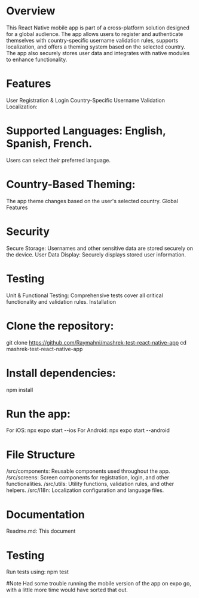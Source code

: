 # Overview
This React Native mobile app is part of a cross-platform solution designed for a global audience. The app allows users to register and authenticate themselves with country-specific username validation rules, supports localization, and offers a theming system based on the selected country. The app also securely stores user data and integrates with native modules to enhance functionality.

# Features
User Registration & Login
Country-Specific Username Validation
Localization:

# Supported Languages: English, Spanish, French.
Users can select their preferred language.


# Country-Based Theming:
The app theme changes based on the user's selected country.
Global Features

# Security
Secure Storage:
Usernames and other sensitive data are stored securely on the device.
User Data Display:
Securely displays stored user information.

# Testing
Unit & Functional Testing:
Comprehensive tests cover all critical functionality and validation rules.
Installation

# Clone the repository:
git clone https://github.com/Raymahni/mashrek-test-react-native-app
cd mashrek-test-react-native-app

# Install dependencies:
npm install

#  Run the app:
For iOS: npx expo start --ios
For Android: npx expo start --android

# File Structure
/src/components: Reusable components used throughout the app.
/src/screens: Screen components for registration, login, and other functionalities.
/src/utils: Utility functions, validation rules, and other helpers.
/src/i18n: Localization configuration and language files.

# Documentation
Readme.md: This document

# Testing
Run tests using:
npm test


#Note
Had some trouble running the mobile version of the app on expo go, with a little more time would have sorted that out.

